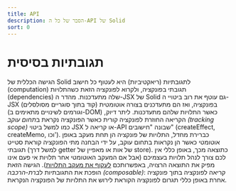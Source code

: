 ```yaml
---
title: API
description: הסבר של כל ה-API של Solid
sort: 0
---
```


# תגובתיות בסיסית

הגישה הכללית של Solid לתגובתיות (ריאקטיביות) היא לעטוף כל חישוב (computation) תגובתי בפונקציה, ולקרוא לפונקציה הזאת כשהתלויות (dependencies) שלה מתעדכנות. מהדר ה-JSX של Solid גם עוטף את רוב ביטויי ה-JSX (קוד בתוך סוגריים מסולסלים) בפונקציה, ואז הם מתעדכנים בצורה אוטומטית (וגורמים לשינויים מתאימים ב-DOM) כאשר התלויות שלהם מתעדכנות.
ליתר דיוק, הקריאה החוזרת לפונקציה קורית כאשר הפונקציה נקראת ב*תחום עוקב (tracking scope)* כמו למשל ביטוי JSX או קריאה ל-API שבונה "חישובים" (createEffect, createMemo, וכו'). כברירת מחדל, התלויות של פונקציה הן תחת מעקב באופן אוטומטי כאשר הן נקראות בתחום עוקב, על ידי הבחנה מתי הפונקציה קוראת סטייט תגובתי (למשל דרך getter של אות או מאפיין של store). כתוצאה מכך, באופן כללי אין לכם צורך לנהל תלויות בעצמיכם (אבל אם המעקב האוטומטי אחר תלויות אי פעם אינו מפיק את התוצאה הרצויה, באפשרותכם [לעקוף את מעקב התלויות](#reactive-utilities)). הגישה הזאת הופכת את התגובתיות ל*ברת-הרכבה (composable)*: קריאה לפונקציה בתוך פונקציה אחרת באופן כללי תגרום לפונקציה הקוראת לירוש את התלויות של הפונקציה הנקראת.
